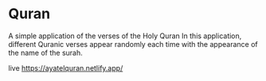# Quran 
A simple application of the verses of the Holy Quran
In this application, different Quranic verses appear randomly each time with the appearance of the name of the surah.

live https://ayatelquran.netlify.app/

